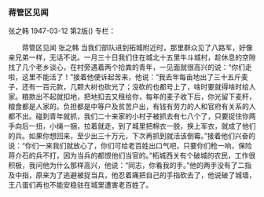 ### 蒋管区见闻
张之韩
1947-03-12
第2版()
专栏：

　　蒋管区见闻
    张之韩
    当我们部队进到拓城附近时，那里群众见了八路军，好像亲兄弟一样，无话不说。一月三十日我们住在城北十五里牛斗城村，趁休息的空隙找了几个老乡谈心，在村旁遇着两个拾粪的青年，一见面就很高兴的说：“你们走啦，这里不能活了！”接着他便诉起苦来，他说：“我去年每亩地出了三十五斤麦子，还有一百元款，几颗大树也砍光了；没砍的也都号上了，啥时要就得啥时给人家。粮款出不起就扣地，把地扣去又租给你，每年的麦子收下后，你光留下麦秆，粮食都是人家的。负担都是中等户及贫苦户出，有钱有劳力的人和官府有关系的人都不出。碰到青年就抓，我们二十来家的小村子被抓去有七八个了，只要捉住你两手向后一扭，小绳一捆，拉着就走，到了城里把棉衣一脱，换上军衣，就成了他们的兵。如果你想回来，至少出三十万元，下次再抓到就活该倒霉。”接着他们兴奋的说：“你们一来我们就放心了，你们可给老百姓出口气吧，只要你们枪一响，保险蒋介石的兵不打，因为当兵的都恨他们当官的。”柘城西关有个破城的农民，工作很积极，我问他为什么那样高兴，他说：“同志，你看我的手。”他的两手没有了二指及中指，原来为了逃避被捉当兵，他忍着痛把自己的手指砍去了，他说破了城墙，王八蛋们再也不能安稳驻在城里遭害老百姓了。
